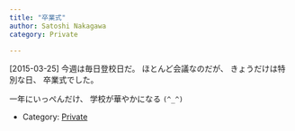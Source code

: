 ```yaml
---
title: "卒業式"
author: Satoshi Nakagawa
category: Private

---
```


[2015-03-25]  今週は毎日登校日だ。
ほとんど会議なのだが、
きょうだけは特別な日、
卒業式でした。

 一年にいっぺんだけ、
学校が華やかになる `(^_^)`

- Category: [Private](categories.html#Private)

